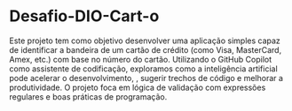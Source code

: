 # Desafio-DIO-Cart-o
Este projeto tem como objetivo desenvolver uma aplicação simples capaz de identificar a bandeira de um cartão de crédito (como Visa, MasterCard, Amex, etc.) com base no número do cartão. Utilizando o GitHub Copilot como assistente de codificação, exploramos como a inteligência artificial pode acelerar o desenvolvimento, , sugerir trechos de código e melhorar a produtividade. O projeto foca em lógica de validação com expressões regulares e boas práticas de programação.
